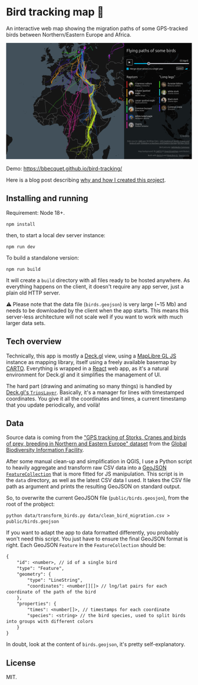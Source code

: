 # Bird tracking map 🦅

An interactive web map showing the migration paths of some GPS-tracked birds between Northern/Eastern Europe and Africa.

![Screenshot of the application](public/imgs/screenshot.png)

Demo: https://bbecquet.github.io/bird-tracking/

Here is a blog post describing [why and how I created this project](https://bbecquet.net/articles/2022/05/bird-tracking-map/).

## Installing and running

Requirement: Node 18+.

```shell
npm install
```

then, to start a local dev server instance:

```shell
npm run dev
```

To build a standalone version:

```shell
npm run build
```

It will create a `build` directory with all files ready to be hosted anywhere. As everything happens on the client, it doesn't require any app server, just a plain old HTTP server.

⚠️ Please note that the data file (`birds.geojson`) is very large (~15 Mb) and needs to be downloaded by the client when the app starts. This means this server-less architecture will not scale well if you want to work with much larger data sets.


## Tech overview

Technically, this app is mostly a [Deck.gl](https://deck.gl) view, using a [MapLibre GL JS](https://maplibre.org/maplibre-gl-js/docs/) instance as mapping library, itself using a freely available basemap by [CARTO](https://carto.com). Everything is wrapped in a [React](https://react.dev) web app, as it's a natural environment for Deck.gl and it simplifies the management of UI.

The hard part (drawing and animating so many things) is handled by [Deck.gl's `TripsLayer`](https://deck.gl/docs/api-reference/geo-layers/trips-layer). Basically, it's a manager for lines with timestamped coordinates. You give it all the coordinates and times, a current timestamp that you update periodically, and voilà!

## Data

Source data is coming from the ["GPS tracking of Storks, Cranes and birds of prey, breeding in Northern and Eastern Europe" dataset](https://www.gbif.org/dataset/712dba38-74cc-4704-87c0-63d1bf8484bc) from the [Global Biodiversity Information Facility](https://www.gbif.org).

After some manual clean-up and simplification in QGIS, I use a Python script to heavily aggregate and transform raw CSV data into a [GeoJSON `FeatureCollection`](https://datatracker.ietf.org/doc/html/rfc7946#section-3.3) that is more fitted for JS manipulation. This script is in the `data` directory, as well as the latest CSV data I used. It takes the CSV file path as argument and prints the resulting GeoJSON on standard output.

So, to overwrite the current GeoJSON file (`public/birds.geosjon`), from the root of the probject:

```shell
python data/transform_birds.py data/clean_bird_migration.csv > public/birds.geojson
```

If you want to adapt the app to data formatted differently, you probably won't need this script. You just have to ensure the final GeoJSON format is right. Each GeoJSON `Feature` in the `FeatureCollection` should be:

```
{
    "id": <number>, // id of a single bird
    "type": "Feature",
    "geometry": {
        "type": "LineString",
        "coordinates": <number[][]> // lng/lat pairs for each coordinate of the path of the bird
    },
    "properties": {
        "times": <number[]>, // timestamps for each coordinate
        "species": <string> // the bird species, used to split birds into groups with different colors
    }
}
```

In doubt, look at the content of `birds.geojson`, it's pretty self-explanatory.

## License

MIT.
